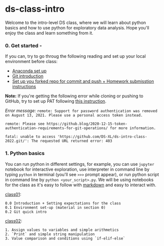 # ds-class-intro

Welcome to the intro-level DS class, where we will learn about python basics and how to use python for exploratory data analysis. Hope you'll enjoy the class and learn something from it.

### 0. Get started - 
If you can, try to go throug the following reading and set up your local environment before class:

- [Anaconda set up](https://github.com/DS-XL/ds_intro_2024/blob/master/python_basics/class01/Anaconda_setup.md) 
- [Git introduction](https://github.com/DS-XL/ds_intro_2024/blob/master/python_basics/class01/git_setup.md)
- [Set up you forked repo for commit and push + Homework submisstion instructions](https://github.com/DS-XL/ds_intro_2024/blob/master/Git-setup-and-hw-instruction.md)

**Note:** If you're getting the following error while cloning or pushing to GitHub, try to set up PAT following [this instruction](https://docs.github.com/en/github/authenticating-to-github/keeping-your-account-and-data-secure/creating-a-personal-access-token#creating-a-token).

*Error message:*
`remote: Support for password authentication was removed on August 13, 2021. Please use a personal access token instead.`

`remote: Please see https://github.blog/2020-12-15-token-authentication-requirements-for-git-operations/ for more information.`

`fatal: unable to access 'https://github.com/DS-XL/ds-intro-class-2022.git/': The requested URL returned error: 403`


### 1. Python basics
You can run python in different settings, for example, you can use `jupyter` notebook for interactive exploration, use interpreter in command line by typing `python` in terminal (you'll see `>>>` prompt appear), or run python script in command line by `python <your_script>.py`. We will be using notebooks for the class as it's easy to follow with [markdown](https://guides.github.com/features/mastering-markdown/) and easy to interact with.

[class01](https://github.com/DS-XL/ds_intro_2024/tree/master/python_basics/class01):

	0.0 Introduction + Setting expectations for the class
	0.1 Environment set-up (material in section 0)
	0.2 Git quick intro
	 

	
[class02](https://github.com/DS-XL/ds_intro_2024/tree/master/python_basics/class01):

	1. Assign values to variables and simple arithmetics
	2. `Print` and simple string manipulation
	3. Value comparison and conditions using `if-elif-else`